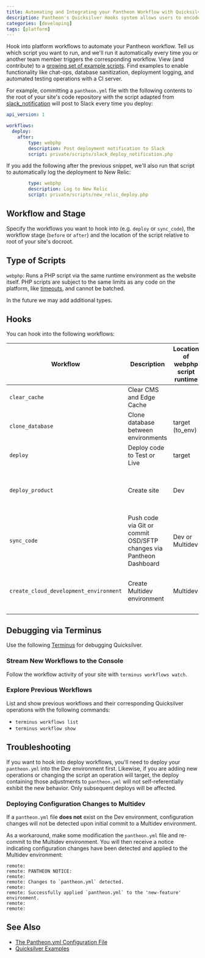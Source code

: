 ```yaml
---
title: Automating and Integrating your Pantheon Workflow with Quicksilver Platform Hooks
description: Pantheon's Quicksilver Hooks system allows users to encode reactions to specific platform workflows, enabling the functionality professionals expect, including chat-ops, database sanitization, deployment logging, and initiating automated testing operations with a CI server.
categories: [developing]
tags: [platform]
---
```


Hook into platform workflows to automate your Pantheon workflow. Tell us which script you want to run, and we'll run it automatically every time you or another team member triggers the corresponding workflow. View (and contribute) to a [growing set of example scripts](https://github.com/pantheon-systems/quicksilver-examples/). Find examples to enable functionality like chat-ops, database sanitization, deployment logging, and automated testing operations with a CI server.

For example, committing a `pantheon.yml` file with the following contents to the root of your site's code repository with the script adapted from [slack_notification](https://github.com/pantheon-systems/quicksilver-examples/tree/master/slack_notification) will post to Slack every time you deploy:

```yaml
api_version: 1

workflows:
  deploy:
    after:
        type: webphp
        description: Post deployment notification to Slack
        script: private/scripts/slack_deploy_notification.php
```

If you add the following after the previous snippet, we'll also run that script to automatically log the deployment to New Relic:

```yaml
        type: webphp
        description: Log to New Relic
        script: private/scripts/new_relic_deploy.php
```

## Workflow and Stage

Specify the workflows you want to hook into (e.g. `deploy` or `sync_code`), the workflow stage (`before` or `after`) and the location of the script relative to root of your site's docroot.

## Type of Scripts

`webphp`: Runs a PHP script via the same runtime environment as the website itself. PHP scripts are subject to the same limits as any code on the platform, like [timeouts](/docs/timeouts/), and cannot be batched.

In the future we may add additional types.

## Hooks

You can hook into the following workflows:

<table class="table  table-bordered table-responsive">
    <thead>
      <tr>
        <th>Workflow</th>
        <th>Description</th>
        <th>Location of webphp script runtime</th>
        <th>Notes</th>
      </tr>
    </thead>
    <tbody>
      <tr>
      <td><code>clear_cache</code></td>
      <td>Clear CMS and Edge Cache</td>
      <td></td>
      <td></td>
      </tr>
      <tr>
      <td><code>clone_database</code></td>
      <td>Clone database between environments</td>
      <td>target (to_env)</td>
      <td></td>
      </tr>
      <tr>
      <td><code>deploy</code></td>
      <td>Deploy code to Test or Live</td>
      <td>target</td>
      <td></td>
      </tr>
      <tr>
      <td><code>deploy_product</code></td>
      <td>Create site</td>
      <td>Dev</td>
      <td><code>after</code> stage valid, <code>before</code> stage invalid</td>
      </tr>
      <tr>
      <td><code>sync_code</code></td>
      <td>Push code via Git or commit OSD/SFTP changes via Pantheon Dashboard
      <td>Dev or Multidev </td>
      <td></td>
      </tr>
      <tr>
      <td><code>create_cloud_development_environment</code>
      <td>Create Multidev environment</td>
      <td>Multidev</td>
      <td><code>after</code> stage valid, <code>before</code> stage invalid</td>
      </tr>
    </tbody>
  </table>


## Debugging via Terminus

Use the following [Terminus](/docs/terminus) for debugging Quicksilver.

### Stream New Workflows to the Console

Follow the workflow activity of your site with `terminus workflows watch`.

### Explore Previous Workflows

List and show previous workflows and their corresponding Quicksilver operations with the following commands:

* `terminus workflows list`
* `terminus workflow show`


## Troubleshooting

If you want to hook into deploy workflows, you'll need to deploy your `pantheon.yml` into the Dev environment first. Likewise, if you are adding new operations or changing the script an operation will target, the deploy containing those adjustments to `pantheon.yml` will not self-referentially exhibit the new behavior. Only subsequent deploys will be affected.

### Deploying Configuration Changes to Multidev
If a `pantheon.yml` file **does not** exist on the Dev environment, configuration changes will not be detected upon initial commit to a Multidev environment.

As a workaround, make some modification the `pantheon.yml` file and re-commit to the Multidev environment. You will then receive a notice indicating configuration changes have been detected and applied to the Multidev environment:

```nohighlight
remote:
remote: PANTHEON NOTICE:
remote:
remote: Changes to `pantheon.yml` detected.
remote:
remote: Successfully applied `pantheon.yml` to the 'new-feature' environment.
remote:
remote:
```

## See Also

- [The Pantheon.yml Configuration File](/docs/pantheon-yml)
- [Quicksilver Examples](https://github.com/pantheon-systems/quicksilver-examples/)
